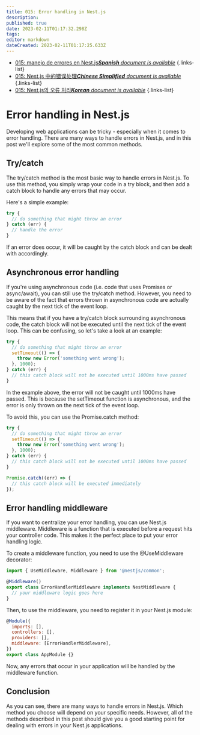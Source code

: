 ```yaml
---
title: 015: Error handling in Nest.js
description: 
published: true
date: 2023-02-11T01:17:32.298Z
tags: 
editor: markdown
dateCreated: 2023-02-11T01:17:25.633Z
---
```


- [015: manejo de errores en Nest.js***Spanish** document is available*](/es/Knowledge-base/Nest-js/Learning/015-error-handling-in-nest-js)
{.links-list}
- [015: Nest.js 中的错误处理***Chinese Simplified** document is available*](/zh/Knowledge-base/Nest-js/Learning/015-error-handling-in-nest-js)
{.links-list}
- [015: Nest.js의 오류 처리***Korean** document is available*](/ko/Knowledge-base/Nest-js/Learning/015-error-handling-in-nest-js)
{.links-list}


# Error handling in Nest.js

Developing web applications can be tricky - especially when it comes to error handling. There are many ways to handle errors in Nest.js, and in this post we'll explore some of the most common methods.

## Try/catch

The try/catch method is the most basic way to handle errors in Nest.js. To use this method, you simply wrap your code in a try block, and then add a catch block to handle any errors that may occur.

Here's a simple example:

```javascript
try {
  // do something that might throw an error
} catch (err) {
  // handle the error
}
```

If an error does occur, it will be caught by the catch block and can be dealt with accordingly.

## Asynchronous error handling

If you're using asynchronous code (i.e. code that uses Promises or async/await), you can still use the try/catch method. However, you need to be aware of the fact that errors thrown in asynchronous code are actually caught by the next tick of the event loop.

This means that if you have a try/catch block surrounding asynchronous code, the catch block will not be executed until the next tick of the event loop. This can be confusing, so let's take a look at an example:

```javascript
try {
  // do something that might throw an error
  setTimeout(() => {
    throw new Error('something went wrong');
  }, 1000);
} catch (err) {
  // this catch block will not be executed until 1000ms have passed
}
```

In the example above, the error will not be caught until 1000ms have passed. This is because the setTimeout function is asynchronous, and the error is only thrown on the next tick of the event loop.

To avoid this, you can use the Promise.catch method:

```javascript
try {
  // do something that might throw an error
  setTimeout(() => {
    throw new Error('something went wrong');
  }, 1000);
} catch (err) {
  // this catch block will not be executed until 1000ms have passed
}

Promise.catch((err) => {
  // this catch block will be executed immediately
});
```

## Error handling middleware

If you want to centralize your error handling, you can use Nest.js middleware. Middleware is a function that is executed before a request hits your controller code. This makes it the perfect place to put your error handling logic.

To create a middleware function, you need to use the @UseMiddleware decorator:

```javascript
import { UseMiddleware, Middleware } from '@nestjs/common';

@Middleware()
export class ErrorHandlerMiddleware implements NestMiddleware {
  // your middleware logic goes here
}
```

Then, to use the middleware, you need to register it in your Nest.js module:

```javascript
@Module({
  imports: [],
  controllers: [],
  providers: [],
  middleware: [ErrorHandlerMiddleware],
})
export class AppModule {}
```

Now, any errors that occur in your application will be handled by the middleware function.

## Conclusion

As you can see, there are many ways to handle errors in Nest.js. Which method you choose will depend on your specific needs. However, all of the methods described in this post should give you a good starting point for dealing with errors in your Nest.js applications.